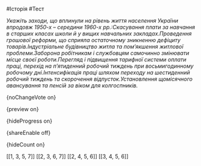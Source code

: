 #Історія #Тест

*Укажіть заходи, що вплинули на рівень життя населення України впродовж 1950-х – середини 1960-х рр.:Скасування плати за навчання в старших класах школи й у вищих навчальних закладах.Проведення грошової реформи, що сприяла остаточному зникненню дефіциту товарів.Індустріальне будівництво житла та пом’якшення житлової проблеми.Заборона робітникам і службовцям самочинно змінювати місце своєї роботи.Перегляд і підвищення тарифної системи оплати праці, перехід на п’ятиденний робочий тиждень при восьмигодинному робочому дні.Інтенсифікація праці шляхом переходу на шестиденний робочий тиждень та скорочення відпусток.Установлення щомісячного авансування та пенсій за віком для колгоспників.*

{noChangeVote on}

{preview on}

{hideProgress on}

{shareEnable off}

{hideCount on}

[[1, 3, 5, 7]]
[[2, 3, 6, 7]]
[[2, 4, 5, 6]]
[[3, 4, 5, 6]]
